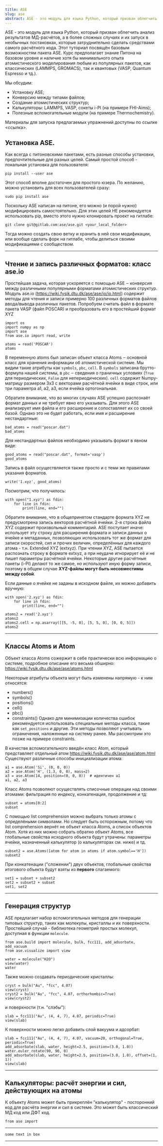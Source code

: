 ```yaml
---
title: ASE
slug: ase
abstract: ASE - это модуль для языка Python, который призван облегчить анализ результатов МД-расчётов,
---
```


ASE - это модуль для языка Python, который призван облегчить анализ результатов МД-расчётов,
а в более сложных случаях и их запуск в необычных постановках, которые затруднительно сделать средствами самого расчётного кода.
Этот туториал посвящён базовым возможностям пакета ASE.
Курс предполагает знание Питона на базовом уровне и наличие хотя бы минимального опыта
атомистического моделирования любым из популярных пакетов, как классических (LAMMPS, GROMACS),
так и квантовых (VASP, Quantum Espresso и тд.).

Мы обсудим:
- Установку ASE;
- Конверсию между типами файлов;
- Создание атомистических структур;
- Калькуляторы: LAMMPS, VASP, сокеты i-PI (на примере FHI-Aims);
- Полезные вспомогательные модули (на примере Thermochemistry).

Материалы для запуска предлагаемых упражнений доступны по ссылке <ссылка>.

## Установка ASE. 

Как всегда с питоновскими пакетами, есть разные способы установки, предпочтительные для разных целей.
Самый простой способ - локальная установка для пользователя:
```
pip install --user ase
```
Этот способ вполне достаточен для простого юзера.
По желанию, можно установить для всех пользователей сразу:
```
sudo pip install ase
```
Поскольку ASE написан на питоне, его можно (и порой нужно) модифицировать самостоятельно. 
Для этих целей НЕ рекомендуется использовать pip, вместо этого нужно клонировать проект на гитлабе:
```
git clone git@gitlab.com:ase/ase.git <your_local_folder>
```
Тогда можно создать свою ветку и хранить в ней свои модификации, или вообще сделать форк на гитлабе, чтобы делиться своими модификациями с сообществом.

---
## Чтение и запись различных форматов: класс ase.io

Простейшая задача, которая ускоряется с помощью ASE ‒ конверсия между различными популярными форматами атомистических структур. 
Модуль ase.io (https://wiki.fysik.dtu.dk/ase/ase/io/io.html) содержит методы для чтения и записи 
примерно 100 различных форматов файлов ввода/вывода различных пакетов.
Попробуем считать файл в формате пакета VASP (файл POSCAR) и преобразовать его в простейший формат XYZ
```
import os
import numpy as np
import ase
from ase.io import read, write

atoms = read('POSCAR')
atoms
```

В переменную atoms был записан объект класса Atoms ‒ основной класс для хранения информации об атомистической системе.
Мы видим такие атрибуты как `symbols`, `pbc`, `cell`.
В `symbols` записана брутто-формула нашей системы, в `pbc` ‒ сведения о граничных условиях 
(`True` для периодических, `False` для непериодических). 
`cell` содержит Numpy-матрицу размером 3x3 с векторами расчётной ячейки в виде строк, или три параметра a1, a2, a3, если ячейка ортогональная.

Обратите внимание, что во многих случаях ASE успешно распознаёт формат данных и не требует явно его указывать. 
Для этого ASE анализирует имя файла и его расширение и сопоставляет их со своей базой. 
Однако это не будет работать, если имя и расширение нестандартные:
```
bad_atoms = read("poscar.dat")
bad_atoms
```
Для нестандартных файлов необходимо указывать формат в явном виде:
```
good_atoms = read("poscar.dat", format='vasp')
good_atoms
```

Запись в файл осуществляется также просто и с теми же правилами указания форматов.
```
write('1.xyz', good_atoms)
```
Посмотрим, что получилось:
```
with open("1.xyz") as fdin:
    for line in fdin:
        print(line, end="")
```
Обратите внимание, что в общепринятом стандарте формата XYZ не предусмотрена запись векторов расчётной ячейки. 
2-я строка файла XYZ содержит произвольный комментарий. ASE поступает иначе: 
использует эту строку для расширения формата и записи данных о ячейке и метаданных, 
позволяющих использовать тот же формат для записи скоростей, сил и прочих величин, 
определённых для каждого атома - т.н. Extended XYZ (extxyz). 
При чтении XYZ, ASE пытается распознать строку в формате extxyz, а при неудаче игнорирует её и не пишет 
параметры расчётной ячейки. Некоторые другие расчётные пакеты (i-PI) делают то же самое, 
но используют иную форму записи, поэтому в общем случае **XYZ-файлы могут быть несовместимы между собой**.

Если данные о ячейке не заданы в исходном файле, их можно добавить вручную:
```
with open('2.xyz') as fdin:
    for line in fdin:
        print(line, end="")
        
atoms2 = read('2.xyz')
atoms2
atoms2.cell = np.asarray([[5, -5, 0], [5, 5, 0], [0, 0, 5]])
atoms2
```

---
## Классы Atoms и Atom

Объект класса Atoms сожержит в себе практически всю информацию о системе, подробное описание его весьма обширно: 
https://wiki.fysik.dtu.dk/ase/ase/atoms.html

Некоторые атрибуты объекта могут быть изменены напрямую - к ним относятся:

- numbers()
- symbols()
- positions()
- cell()
- pbc()
- constraints()
Однако для минимизации количества ошибок рекомендуется использовать специальные методы класса, 
такие как `set_positions` и другие. Эти методы позволяют учитывать ограничения, наложенные на систему ранее. Мы рассмотрим это позже на примере constraints.

В качестве вспомогательного введён класс Atom, который представляет отдельный атом 
https://wiki.fysik.dtu.dk/ase/ase/atom.html 
Существуют различные способы инициализации атома:
```
a1 = ase.Atom('Si', (0, 0, 0))
a2 = ase.Atom('H', (1.3, 0, 0), mass=2)
a3 = ase.Atom(14, position=(0, 0, 0))  # идентичен a1
a1, a2, a3
```

Класс Atoms позволяют осуществлять списочные операции над своими атомами: 
фильтрация по индексу, конкатенация, продолжение и тд:
```
subset = atoms[0:2]
subset
```
С помощью list comprehension можно выбрать только атомы с определёными символами. 
Но следует быть осторожным, потому что list comprehension вернёт не объект класса Atoms, 
а список объектов Atom. 
Хотя из них можно собрать обратно объект Atoms, все глобальные свойства исходного объекта будут утрачены: 
параметры ячейки, назначенный калькулятор (о калькуляторах см. ниже) и тд.
```
subset2 = ase.Atoms([atom for atom in atoms if atom.symbol=='H'])
subset2
```

При конкатенации ("сложении") двух объектов, глобальные свойства итогового объекта будут взяты из **первого** слагаемого:
```
set1 = subset + subset2
set2 = subset2 + subset
set1, set2
```

---
## Генерация структур

ASE предлагает набор вспомогательных методов для генерации типовых структур, 
таких как молекулы, кристаллы и их поверхности. 
Простейший случай - библиотека геометрий простых молекул, доступная в функции `molecule`.
```
from ase.build import molecule, bulk, fcc111, add_adsorbate, add_vacuum
from ase.visualize import view

water = molecule("H2O")
view(water)
water
```
Также можно создавать периодические кристаллы:
```
cryst = bulk("Au", "fcc", 4.07)
view(cryst)
cryst2 = bulk("Au", "fcc", 4.07, orthorhombic=True)
view(cryst2)
```
и поверхности (т.н. "слэбы"):
```
slab = fcc111("Au", (4, 4, 7), 4.07, periodic=True)
view(slab)
```
К поверхности можно легко добавить слой вакуума и адсорбат:
```
slab = fcc111("Au", (4, 4, 7), 4.07, vacuum=20, orthogonal=True, periodic=True)
add_adsorbate(slab, water, height=2.5, position=(3.0, 1.0))
water.euler_rotate(90, 90, 0)
add_adsorbate(slab, water, height=2.5, position=(3.0, 1.0), offset=(1, 1))
view(slab)
```

---
## Калькуляторы: расчёт энергии и сил, действующих на атомы

К объекту Atoms может быть прикреплён "калькулятор" - посторонний код для расчёта энергии и сил в системе. 
Это может быть классический МД код или ДФТ код. 
```
from ase import 
```
---
```
some text in box
```
---
    
